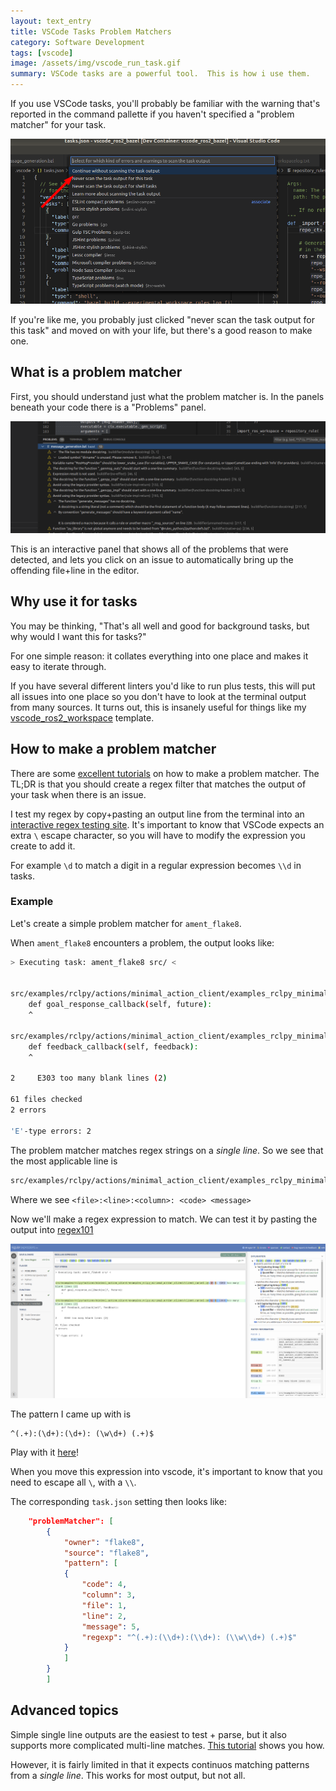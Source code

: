 ```yaml
---
layout: text_entry
title: VSCode Tasks Problem Matchers
category: Software Development
tags: [vscode]
image: /assets/img/vscode_run_task.gif
summary: VSCode tasks are a powerful tool.  This is how i use them.
---
```


If you use VSCode tasks, you'll probably be familiar with the warning that's reported in the command pallette if you haven't specified a "problem matcher" for your task.

![vscode no problem matcher](/assets/img/vscode_tasks_no_problemmatcher.png)

If you're like me, you probably just clicked "never scan the task output for this task" and moved on with your life, but there's a good reason to make one.

## What is a problem matcher

First, you should understand just what the problem matcher is.  In the panels beneath your code there is a "Problems" panel.  

![vscode problems panel](/assets/img/vscode_problems_panel.png)

This is an interactive panel that shows all of the problems that were detected, and lets you click on an issue to automatically bring up the offending file+line in the editor.

## Why use it for tasks

You may be thinking, "That's all well and good for background tasks, but why would I want this for tasks?"  

For one simple reason: it collates everything into one place and makes it easy to iterate through.

If you have several different linters you'd like to run plus tests, this will put all issues into one place so you don't have to look at the terminal output from many sources.  It turns out, this is insanely useful for things like my [vscode_ros2_workspace](https://github.com/athackst/vscode_ros2_workspace) template.

## How to make a problem matcher

There are some [excellent tutorials](https://code.visualstudio.com/docs/editor/tasks#_defining-a-problem-matcher) on how to make a problem matcher.  The TL;DR is that you should create a regex filter that matches the output of your task when there is an issue.

I test my regex by copy+pasting an output line from the terminal into an [interactive regex testing site](https://regex101.com/).  It's important to know that VSCode expects an extra `\` escape character, so you will have to modify the expression you create to add it.

For example `\d` to match a digit in a regular expression becomes `\\d` in tasks.

### Example

Let's create a simple problem matcher for `ament_flake8`.

When `ament_flake8` encounters a problem, the output looks like:

```bash
> Executing task: ament_flake8 src/ <


src/examples/rclpy/actions/minimal_action_client/examples_rclpy_minimal_action_client/client_cancel.py:38:5: E303 too many blank lines (2)
    def goal_response_callback(self, future):
    ^

src/examples/rclpy/actions/minimal_action_client/examples_rclpy_minimal_action_client/client_cancel.py:52:5: E303 too many blank lines (2)
    def feedback_callback(self, feedback):
    ^

2     E303 too many blank lines (2)

61 files checked
2 errors

'E'-type errors: 2
```

The problem matcher matches regex strings on a *single line*.  So we see that the most applicable line is

```bash
src/examples/rclpy/actions/minimal_action_client/examples_rclpy_minimal_action_client/client_cancel.py:38:5: E303 too many blank lines (2)
```

Where we see `<file>:<line>:<column>: <code> <message>`

Now we'll make a regex expression to match.  We can test it by pasting the output into [regex101](https://regex101.com)

[![regex pattern match](/assets/img/vscode_pattern_regex_match.png)](https://regex101.com/r/unMyUh/1)

The pattern I came up with is

```regex
^(.+):(\d+):(\d+): (\w\d+) (.+)$
```

Play with it [here](https://regex101.com/r/unMyUh/1)!

When you move this expression into vscode, it's important to know that you need to escape all `\`, with a `\\`.

The corresponding `task.json` setting then looks like:

```json
    "problemMatcher": [
        {
            "owner": "flake8",
            "source": "flake8",
            "pattern": [
            {
                "code": 4,
                "column": 3,
                "file": 1,
                "line": 2,
                "message": 5,
                "regexp": "^(.+):(\\d+):(\\d+): (\\w\\d+) (.+)$"
            }
            ]
        }
        ]
```

## Advanced topics

Simple single line outputs are the easiest to test + parse, but it also supports more complicated multi-line matches.  [This tutorial](https://code.visualstudio.com/docs/editor/tasks#_defining-a-multiline-problem-matcher) shows you how.

However, it is fairly limited in that it expects continuos matching patterns from a _single line_.  This works for most output, but not all.
